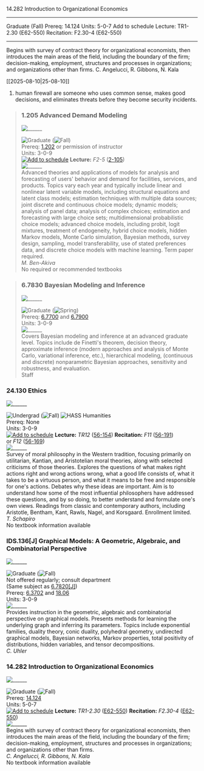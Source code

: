 14.282 Introduction to Organizational Economics
____
Graduate (Fall)
Prereq: 14.124
Units: 5-0-7
Add to schedule Lecture: TR1-2.30 (E62-550) Recitation: F2.30-4 (E62-550)
____
Begins with survey of contract theory for organizational economists, then introduces the main areas of the field, including the boundary of the firm; decision-making, employment, structures and processes in organizations; and organizations other than firms.
C. Angelucci, R. Gibbons, N. Kala




[[2025-08-10|25-08-10]]

1. human firewall are someone who uses common sense, makes good decisions, and eliminates threats before they become security incidents.


> ### 1.205 Advanced Demand Modeling  
> ![______](https://student.mit.edu/icns/hr.gif)
> 
> ![Graduate](https://student.mit.edu/icns/grad.gif "Graduate") (![Fall](https://student.mit.edu/icns/fall.gif "Fall"))  
> Prereq: [1.202](https://student.mit.edu/catalog/m1b.html#1.202) or permission of instructor  
> Units: 3-0-9  
> [![Add to schedule](https://student.mit.edu/icns/button0.gif "Add to schedule")](https://student.mit.edu/catalog/editcookie.cgi?add=1.205) **Lecture:** _F2-5_ ([2-105](http://whereis.mit.edu/map-jpg?mapterms=2))  
> ![______](https://student.mit.edu/icns/hr.gif)  
> Advanced theories and applications of models for analysis and forecasting of users' behavior and demand for facilities, services, and products. Topics vary each year and typically include linear and nonlinear latent variable models, including structural equations and latent class models; estimation techniques with multiple data sources; joint discrete and continuous choice models; dynamic models; analysis of panel data; analysis of complex choices; estimation and forecasting with large choice sets; multidimensional probabilistic choice models; advanced choice models, including probit, logit mixtures, treatment of endogeneity, hybrid choice models, hidden Markov models, Monte Carlo simulation, Bayesian methods, survey design, sampling, model transferability, use of stated preferences data, and discrete choice models with machine learning. Term paper required.  
> _M. Ben-Akiva_  
> No required or recommended textbooks

> ### 6.7830 Bayesian Modeling and Inference  
> ![______](https://student.mit.edu/icns/hr.gif)
> 
> ![Graduate](https://student.mit.edu/icns/grad.gif "Graduate") (![Spring](https://student.mit.edu/icns/spring.gif "Spring"))  
> Prereq: [6.7700](https://student.mit.edu/catalog/m6c.html#6.7700) and [6.7900](https://student.mit.edu/catalog/m6c.html#6.7900)  
> Units: 3-0-9  
> ![______](https://student.mit.edu/icns/hr.gif)  
> Covers Bayesian modeling and inference at an advanced graduate level. Topics include de Finetti's theorem, decision theory, approximate inference (modern approaches and analysis of Monte Carlo, variational inference, etc.), hierarchical modeling, (continuous and discrete) nonparametric Bayesian approaches, sensitivity and robustness, and evaluation.  
> Staff

### 24.130 Ethics  
![______](https://student.mit.edu/icns/hr.gif)

![Undergrad](https://student.mit.edu/icns/under.gif "Undergrad") (![Fall](https://student.mit.edu/icns/fall.gif "Fall")) ![HASS Humanities](https://student.mit.edu/icns/hassH.gif "HASS Humanities")  
Prereq: None  
Units: 3-0-9  
[![Add to schedule](https://student.mit.edu/icns/button0.gif "Add to schedule")](https://student.mit.edu/catalog/editcookie.cgi?add=24.130) **Lecture:** _TR12_ ([56-154](http://whereis.mit.edu/map-jpg?mapterms=56)) **Recitation:** _F11_ ([56-191](http://whereis.mit.edu/map-jpg?mapterms=56)) or _F12_ ([56-169](http://whereis.mit.edu/map-jpg?mapterms=56))  
![______](https://student.mit.edu/icns/hr.gif)  
Survey of moral philosophy in the Western tradition, focusing primarily on utilitarian, Kantian, and Aristotelian moral theories, along with selected criticisms of those theories. Explores the questions of what makes right actions right and wrong actions wrong, what a good life consists of, what it takes to be a virtuous person, and what it means to be free and responsible for one's actions. Debates why these ideas are important. Aim is to understand how some of the most influential philosophers have addressed these questions, and by so doing, to better understand and formulate one's own views. Readings from classic and contemporary authors, including Aristotle, Bentham, Kant, Rawls, Nagel, and Korsgaard. Enrollment limited.  
_T. Schapiro_  
No textbook information available


### IDS.136[J] Graphical Models: A Geometric, Algebraic, and Combinatorial Perspective  
![______](https://student.mit.edu/icns/hr.gif)

![Graduate](https://student.mit.edu/icns/grad.gif "Graduate") (![Fall](https://student.mit.edu/icns/fall.gif "Fall"))  
Not offered regularly; consult department  
(Same subject as [6.7820[J]](https://student.mit.edu/catalog/m6c.html#6.7820))  
Prereq: [6.3702](https://student.mit.edu/catalog/m6c.html#6.3702) and [18.06](https://student.mit.edu/catalog/m18a.html#18.06)  
Units: 3-0-9  
![______](https://student.mit.edu/icns/hr.gif)  
Provides instruction in the geometric, algebraic and combinatorial perspective on graphical models. Presents methods for learning the underlying graph and inferring its parameters. Topics include exponential families, duality theory, conic duality, polyhedral geometry, undirected graphical models, Bayesian networks, Markov properties, total positivity of distributions, hidden variables, and tensor decompositions.  
_C. Uhler_

### 14.282 Introduction to Organizational Economics  
![______](https://student.mit.edu/icns/hr.gif)

![Graduate](https://student.mit.edu/icns/grad.gif "Graduate") (![Fall](https://student.mit.edu/icns/fall.gif "Fall"))  
Prereq: [14.124](https://student.mit.edu/catalog/m14a.html#14.124)  
Units: 5-0-7  
[![Add to schedule](https://student.mit.edu/icns/button0.gif "Add to schedule")](https://student.mit.edu/catalog/editcookie.cgi?add=14.282) **Lecture:** _TR1-2.30_ ([E62-550](http://whereis.mit.edu/map-jpg?mapterms=E62)) **Recitation:** _F2.30-4_ ([E62-550](http://whereis.mit.edu/map-jpg?mapterms=E62))  
![______](https://student.mit.edu/icns/hr.gif)  
Begins with survey of contract theory for organizational economists, then introduces the main areas of the field, including the boundary of the firm; decision-making, employment, structures and processes in organizations; and organizations other than firms.  
_C. Angelucci, R. Gibbons, N. Kala_  
No textbook information available